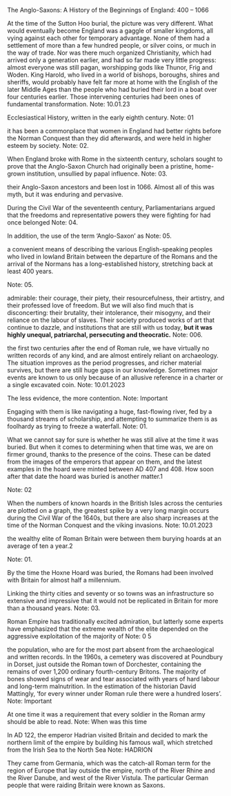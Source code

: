 The Anglo-Saxons: A History of the Beginnings of England: 400 – 1066


 At the time of the Sutton Hoo burial, the picture was very different. What would eventually become England was a gaggle of smaller kingdoms, all vying against each other for temporary advantage. None of them had a settlement of more than a few hundred people, or silver coins, or much in the way of trade. Nor was there much organized Christianity, which had arrived only a generation earlier, and had so far made very little progress: almost everyone was still pagan, worshipping gods like Thunor, Frig and Woden. King Harold, who lived in a world of bishops, boroughs, shires and sheriffs, would probably have felt far more at home with the English of the later Middle Ages than the people who had buried their lord in a boat over four centuries earlier. Those intervening centuries had been ones of fundamental transformation.
Note: 10.01.23

Ecclesiastical History, written in the early eighth century.
Note: 01

it has been a commonplace that women in England had better rights before the Norman Conquest than they did afterwards, and were held in higher esteem by society. 
Note: 02.

When England broke with Rome in the sixteenth century, scholars sought to prove that the Anglo-Saxon Church had originally been a pristine, home-grown institution, unsullied by papal influence.
Note: 03.

their Anglo-Saxon ancestors and been lost in 1066. Almost all of this was myth, but it was enduring and pervasive.

During the Civil War of the seventeenth century, Parliamentarians argued that the freedoms and representative powers they were fighting for had once belonged
Note: 04.

In addition, the use of the term ‘Anglo-Saxon’ as 
Note: 05.

 a convenient means of describing the various English-speaking peoples who lived in lowland Britain between the departure of the Romans and the arrival of the Normans has a long-established history, stretching back at least 400 years.

Note: 05.

admirable: their courage, their piety, their resourcefulness, their artistry, and their professed love of freedom. But we will also find much that is disconcerting: their brutality, their intolerance, their misogyny, and their reliance on the labour of slaves. Their society produced works of art that continue to dazzle, and institutions that are still with us today, **but it was highly unequal, patriarchal, persecuting and theocratic.**
Note: 006.

the first two centuries after the end of Roman rule, we have virtually no written records of any kind, and are almost entirely reliant on archaeology. The situation improves as the period progresses, and richer material survives, but there are still huge gaps in our knowledge. Sometimes major events are known to us only because of an allusive reference in a charter or a single excavated coin.
Note: 10.01.2023

The less evidence, the more contention. 
Note: Important

Engaging with them is like navigating a huge, fast-flowing river, fed by a thousand streams of scholarship, and attempting to summarize them is as foolhardy as trying to freeze a waterfall.
Note: 01.

What we cannot say for sure is whether he was still alive at the time it was buried. But when it comes to determining when that time was, we are on firmer ground, thanks to the presence of the coins. These can be dated from the images of the emperors that appear on them, and the latest examples in the hoard were minted between AD 407 and 408. How soon after that date the hoard was buried is another matter.1

Note: 02

When the numbers of known hoards in the British Isles across the centuries are plotted on a graph, the greatest spike by a very long margin occurs during the Civil War of the 1640s, but there are also sharp increases at the time of the Norman Conquest and the viking invasions.
Note: 10.01.2023

the wealthy elite of Roman Britain were between them burying hoards at an average of ten a year.2

Note: 01.


 By the time the Hoxne Hoard was buried, the Romans had been involved with Britain for almost half a millennium.

Linking the thirty cities and seventy or so towns was an infrastructure so extensive and impressive that it would not be replicated in Britain for more than a thousand years. 
Note: 03.

Roman Empire has traditionally excited admiration, but latterly some experts have emphasized that the extreme wealth of the elite depended on the aggressive exploitation of the majority of
Note: 0
5

the population, who are for the most part absent from the archaeological and written records. In the 1960s, a cemetery was discovered at Poundbury in Dorset, just outside the Roman town of Dorchester, containing the remains of over 1,200 ordinary fourth-century Britons. The majority of bones showed signs of wear and tear associated with years of hard labour and long-term malnutrition. In the estimation of the historian David Mattingly, ‘for every winner under Roman rule there were a hundred losers’.
Note: Important

At one time it was a requirement that every soldier in the Roman army should be able to read.
Note: When was this time

In AD 122, the emperor Hadrian visited Britain and decided to mark the northern limit of the empire by building his famous wall, which stretched from the Irish Sea to the North Sea
Note: HADRION

They came from Germania, which was the catch-all Roman term for the region of Europe that lay outside the empire, north of the River Rhine and the River Danube, and west of the River Vistula. The particular German people that were raiding Britain were known as Saxons.
